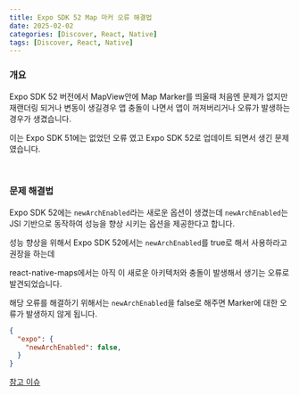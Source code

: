 ```yaml
---
title: Expo SDK 52 Map 마커 오류 해결법
date: 2025-02-02
categories: [Discover, React, Native]
tags: [Discover, React, Native]
---
```


### 개요
Expo SDK 52 버전에서 MapView안에 Map Marker를 띄울때 처음엔 문제가 없지만 재랜더링 되거나
변동이 생길경우 앱 충돌이 나면서 앱이 꺼져버리거나 오류가 발생하는 경우가 생겼습니다.

이는 Expo SDK 51에는 없었던 오류 였고 Expo SDK 52로 업데이트 되면서 생긴 문제였습니다.

<br/>

### 문제 해결법

Expo SDK 52에는 `newArchEnabled`라는 새로운 옵션이 생겼는데 
`newArchEnabled`는 JSI 기반으로 동작하여 성능을 향상 시키는 옵션을 제공한다고 합니다.

성능 향상을 위해서 Expo SDK 52에서는 `newArchEnabled`를 true로 해서 사용하라고 권장을 하는데

react-native-maps에서는 아직 이 새로운 아키텍처와 충돌이 발생해서 생기는 오류로 발견되었습니다.

해당 오류를 해결하기 위해서는 `newArchEnabled`을 false로 해주면 Marker에 대한 오류가 발생하지 않게 됩니다.

```json
{
  "expo": {
    "newArchEnabled": false,
  }
}
```

[참고 이슈](https://github.com/react-native-maps/react-native-maps/issues/5206)